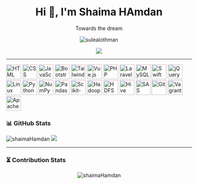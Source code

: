 <h1 align="center">Hi 👋, I'm Shaima HAmdan</h1>
<p align="center">Towards the dream</p>

<p align="center">
  <img src="https://komarev.com/ghpvc/?username=sulealothman&label=Profile%20views&color=0e75b6&style=flat" alt="sulealothman" />
</p>

<p align="center">
  <a href="https://x.com/shaima_3h"><img src="https://img.shields.io/twitter/follow/YOUR_USERNAME?style=social" /></a>
  
</p>

---

<p align="left">
  <!-- Frontend -->
  <img src="https://cdn.iconscout.com/icon/free/png-256/html5-5-1175140.png" width="40" alt="HTML" />
  <img src="https://cdn.iconscout.com/icon/free/png-256/css3-1184965.png" width="40" alt="CSS" />
  <img src="https://cdn.iconscout.com/icon/free/png-256/javascript-2038874-1720080.png" width="40" alt="JavaScript" />
  <img src="https://cdn.iconscout.com/icon/free/png-256/bootstrap-2260771-1892189.png" width="40" alt="Bootstrap" />
  <img src="https://cdn.iconscout.com/icon/free/png-256/tailwindcss-2821038-2349180.png" width="40" alt="Tailwind CSS" />
  <img src="https://cdn.iconscout.com/icon/free/png-256/vue-js-2260770-1892187.png" width="40" alt="Vue.js" />

  <!-- Backend -->
  <img src="https://cdn.iconscout.com/icon/free/png-256/php-3552676-2992402.png" width="40" alt="PHP" />
  <img src="https://cdn.iconscout.com/icon/free/png-256/laravel-2260778-1892192.png" width="40" alt="Laravel" />
  <img src="https://cdn.iconscout.com/icon/free/png-256/mysql-2260769-1892185.png" width="40" alt="MySQL" />

  <!-- Programming Languages -->
  <img src="https://cdn.iconscout.com/icon/free/png-256/swift-2260777-1892191.png" width="40" alt="Swift" />
  <img src="https://cdn.iconscout.com/icon/free/png-256/jquery-2260780-1892195.png" width="40" alt="jQuery" />
  <img src="https://cdn.iconscout.com/icon/free/png-256/linux-2260781-1892196.png" width="40" alt="Linux" />
  <img src="https://cdn.iconscout.com/icon/free/png-256/python-2260782-1892197.png" width="40" alt="Python" />
  <img src="https://cdn.iconscout.com/icon/free/png-256/numpy-2260783-1892198.png" width="40" alt="NumPy" />
  <img src="https://cdn.iconscout.com/icon/free/png-256/pandas-2260784-1892199.png" width="40" alt="Pandas" />
  <img src="https://cdn.iconscout.com/icon/free/png-256/scikit-learn-2260785-1892200.png" width="40" alt="Scikit-learn" />

  <!-- Big Data -->
  <img src="https://cdn.iconscout.com/icon/free/png-256/hadoop-2260788-1892203.png" width="40" alt="Hadoop" />
  <img src="https://cdn.iconscout.com/icon/free/png-256/hdfs-2260789-1892204.png" width="40" alt="HDFS" />
  <img src="https://cdn.iconscout.com/icon/free/png-256/hive-2260790-1892205.png" width="40" alt="Hive" />
  <img src="https://cdn.iconscout.com/icon/free/png-256/sas-2260791-1892206.png" width="40" alt="SAS" />

  <!-- DevOps / Tools -->
  <img src="https://cdn.iconscout.com/icon/free/png-256/git-2260792-1892207.png" width="40" alt="Git" />
  <img src="https://cdn.iconscout.com/icon/free/png-256/vagrant-2260793-1892208.png" width="40" alt="Vagrant" />
  <img src="https://cdn.iconscout.com/icon/free/png-256/apache-2260794-1892209.png" width="40" alt="Apache HTTP Server" />
</p>


### 📊 GitHub Stats

<p>
  <img src="https://github-readme-stats.vercel.app/api?username=shaimaHamdan&show_icons=true&theme=radical" alt="shaimaHamdan" />
  <img src="https://github-readme-stats.vercel.app/api/top-langs/?username=shaimaHamdan&layout=compact&theme=radical" />
</p>

---

### ⏳ Contribution Stats

<p align="center">
  <img src="https://github-readme-streak-stats.herokuapp.com/?user=shaimaHamdan&theme=radical" alt="shaimaHamdan" />
</p>
